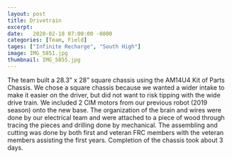 ```yaml
---
layout: post
title: Drivetrain
excerpt:
date:   2020-02-18 07:00:00 -0800
categories: [Team, Field]
tages: ["Infinite Recharge", "South High"]
image: IMG_5851.jpg
thumbnail: IMG_5855.jpg
---
```





The team built a 28.3” x 28” square chassis using the AM14U4 Kit of Parts Chassis. We chose a square chassis because we wanted a wider intake to make it easier on the driver, but did not want to risk tipping with the wide drive train. We included 2 CIM motors from our previous robot (2019 season) onto the new base. The organization of the brain and wires were done by our electrical team and were attached to a piece of wood through tracing the pieces and drilling done by mechanical. The assembling and cutting was done by both first and veteran FRC members with the veteran members assisting the first years. Completion of the chassis took about 3 days.
